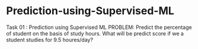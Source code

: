 # Prediction-using-Supervised-ML
Task 01 : Prediction using Supervised ML PROBLEM:  Predict the percentage of student on the basis of study hours.  What will be predict score if we a student studies for 9.5 houres/day?

